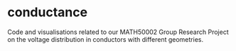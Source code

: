 # conductance

Code and visualisations related to our MATH50002 Group Research Project on the voltage distribution in conductors with different geometries.
